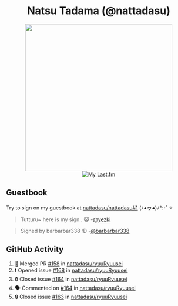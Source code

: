 <div align="center">

# Natsu Tadama (@nattadasu)

[<img width="400" src="https://spotify.nattadeploy.my.id/api?theme=dark&scan=true">](https://open.spotify.com/user/nattadasu)<br>
[![My Last.fm](https://lastfm.nattadeploy.my.id/api?user=nattadasu&loved=true)](https://www.last.fm/user/nattadasu)
</div>

## Guestbook

Try to sign on my guestbook at [nattadasu/nattadasu#1](https://github.com/nattadasu/nattadasu/issues/1) (ﾉ◕ヮ◕)ﾉ\*:･ﾟ✧

<!--START:guestbook-->
> Tutturu~  here is my sign.. :smiley_cat: 
> -[@yezki](https://github.com/yezki)

> Signed by barbarbar338 :D
> -[@barbarbar338](https://github.com/barbarbar338)
<!--END:guestbook-->

## GitHub Activity
<!--START_SECTION:activity-->
1. 🎉 Merged PR [#158](https://github.com/nattadasu/ryuuRyuusei/pull/158) in [nattadasu/ryuuRyuusei](https://github.com/nattadasu/ryuuRyuusei)
2. ❗ Opened issue [#168](https://github.com/nattadasu/ryuuRyuusei/issues/168) in [nattadasu/ryuuRyuusei](https://github.com/nattadasu/ryuuRyuusei)
3. 🔒 Closed issue [#164](https://github.com/nattadasu/ryuuRyuusei/issues/164) in [nattadasu/ryuuRyuusei](https://github.com/nattadasu/ryuuRyuusei)
4. 🗣 Commented on [#164](https://github.com/nattadasu/ryuuRyuusei/issues/164) in [nattadasu/ryuuRyuusei](https://github.com/nattadasu/ryuuRyuusei)
5. 🔒 Closed issue [#163](https://github.com/nattadasu/ryuuRyuusei/issues/163) in [nattadasu/ryuuRyuusei](https://github.com/nattadasu/ryuuRyuusei)
<!--END_SECTION:activity-->
